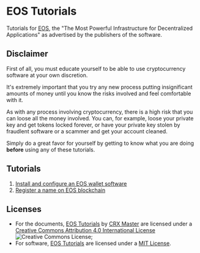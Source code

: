 # EOS Tutorials

Tutorials for [EOS](https://eos.io), the "The Most Powerful Infrastructure for Decentralized Applications" as advertised by the publishers of the software.

## Disclaimer

First of all, you must educate yourself to be able to use cryptocurrency software at your own discretion.

It's extremely important that you try any new process putting insignificant amounts of money until you know the risks involved and feel comfortable with it.

As with any process involving cryptocurrency, there is a high risk that you can loose all the money involved. You can, for example, loose your private key and get tokens locked forever, or have your private key stolen by fraudlent software or a
scammer and get your account cleaned.

Simply do a great favor for yourself by getting to know what you are doing **before**
using any of these tutorials.

## Tutorials

1. [Install and configure an EOS wallet software](docs/tut-1.md)
2. [Register a name on EOS blockchain](docs/tut-2.md)

## Licenses

* For the documents, [EOS Tutorials](https://github.com/crx-master/eos-tutorials) 
by [CRX Master](https://github.com/crx-master) are licensed under a [Creative Commons Attribution 4.0 International License](http://creativecommons.org/licenses/by/4.0/) ![Creative Commons License](https://i.creativecommons.org/l/by/4.0/88x31.png);
* For software, [EOS Tutorials](https://github.com/crx-master/eos-tutorials) are licensed under a [MIT License](LICENSE).